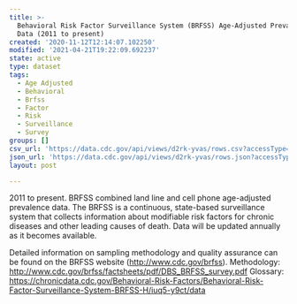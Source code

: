 ```yaml
---
title: >-
  Behavioral Risk Factor Surveillance System (BRFSS) Age-Adjusted Prevalence
  Data (2011 to present)
created: '2020-11-12T12:14:07.102250'
modified: '2021-04-21T19:22:09.692237'
state: active
type: dataset
tags:
  - Age Adjusted
  - Behavioral
  - Brfss
  - Factor
  - Risk
  - Surveillance
  - Survey
groups: []
csv_url: 'https://data.cdc.gov/api/views/d2rk-yvas/rows.csv?accessType=DOWNLOAD'
json_url: 'https://data.cdc.gov/api/views/d2rk-yvas/rows.json?accessType=DOWNLOAD'
layout: post

---
```

2011 to present. BRFSS combined land line and cell phone age-adjusted prevalence data. The BRFSS is a continuous, state-based surveillance system that collects information about modifiable risk factors for chronic diseases and other leading causes of death. 
Data will be updated annually as it becomes available.

Detailed information on sampling methodology and quality assurance can be found on the BRFSS website (http://www.cdc.gov/brfss). 
Methodology: http://www.cdc.gov/brfss/factsheets/pdf/DBS_BRFSS_survey.pdf 
Glossary: https://chronicdata.cdc.gov/Behavioral-Risk-Factors/Behavioral-Risk-Factor-Surveillance-System-BRFSS-H/iuq5-y9ct/data
